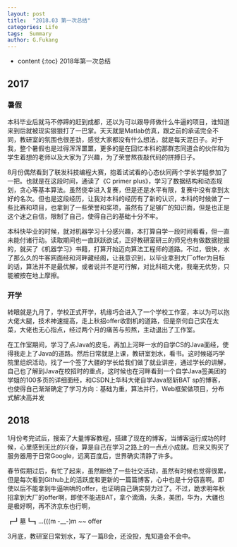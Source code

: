 ```yaml
---
layout: post
title:  "2018.03 第一次总结"
categories: Life
tags:  Summary
author: G.Fukang
---
```

* content
{:toc}
2018年第一次总结



## 2017

### 暑假

本科毕业后就马不停蹄的赶到成都，还以为可以跟导师做什么牛逼的项目，谁知道来到后就被现实狠狠打了一巴掌。天天就是Matlab仿真，跟之前的承诺完全不同，教研室的氛围也很差劲，感觉大家都没有什么想法，就是每天混日子。对于我，整个暑假也是过得浑浑噩噩，更多的是在回忆本科的那群志同道合的伙伴和为学生着想的老师以及大家为了兴趣，为了荣誉熬夜敲代码的拼搏日子。

8月份偶然看到了联发科技编程大赛，抱着试试看的心态伙同两个学长学姐参加了一把。也就是在这段时间，通读了《C primer plus》，学习了数据结构和动态规划，贪心等基本算法。虽然侥幸进入复赛，但是还是水平有限，复赛中没有拿到太好的名次。但也是这段经历，让我对本科的经历有了新的认识，本科的时候做了一些比赛和项目，也拿到了一些荣誉和奖项，虽然有了足够广的知识面，但是也正是这个迷之自信，限制了自己，使得自己的基础十分不牢。

本科快毕业的时候，就对机器学习十分感兴趣，本打算自学一段时间看看，但一直未能付诸行动。读取期间也一直跃跃欲试，正好教研室研三的师兄也有做数据挖掘的，就买了《机器学习》书籍，打算开始迈向算法工程师的道路。不过，很快，水了那么久的牛客网面经和河畔藏经阁，让我意识到，以毕业拿到大厂offer为目标的话，算法并不是最优解，或者说并不是可行解，对比科班大佬，我毫无优势，只能被按在地上摩擦。

### 开学

转眼就是九月了，学校正式开学，机缘巧合进入了一个学校工作室，本以为可以抱大佬大腿，技术神速提高，走上秋招offer收割机的道路，但是奈何自己实在太菜，大佬也无心指点，经过两个月的痛苦与煎熬，主动退出了工作室。

在工作室期间，学习了点Java的皮毛，再加上河畔一水的自学CS的Java面经，使得我走上了Java的道路。然后日常就是上课，教研室划水，看书。这时候碰巧学院里组织活动，找了一个签了大疆的学长给我们做了就业讲座，通过学长的讲解，自己也了解到Java在校招时的重点，这时候也在河畔看到一个自学Java签美团的学姐的100多页的详细面经，和CSDN上华科大佬自学Java怒斩BAT sp的博客，也使得自己渐渐确定了学习方向：基础为重，算法并行，Web框架做项目，分布式解决高并发

## 2018

1月份考完试后，搜索了大量博客教程，搭建了现在的博客，当博客运行成功的时候，心里感到无比的兴奋，算是自己在学习之路上的一点点小成就。后来又购买了服务器用于日常Google，远离百度后，世界确实清静了许多。

春节假期过后，有忙了起来，虽然断绝了一些社交活动，虽然有时候也觉得很累，但是每次看到Github上的活跃度和更新的一篇篇博客，心中也是十分窃喜啊。即使以后不能拿到牛逼哄哄的offer，也证明自己确实努力过了。不过，跪求明年秋招拿到大厂的offer啊，即使不能进BAT，拿个滴滴，头条，美团，华为，大疆也是极好啊，再不济京东也行啊，

┏┛墓┗┓...(((m -__-)m ~~ offer

3月底，教研室日常划水，写了一篇B会，还没投，鬼知道会不会中。